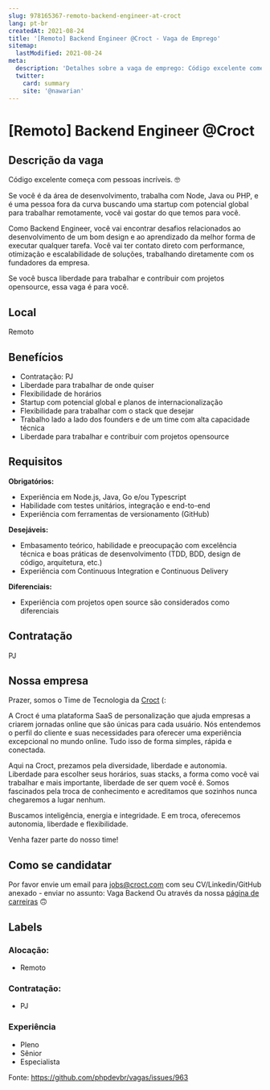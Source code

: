 ```yaml
---
slug: 978165367-remoto-backend-engineer-at-croct
lang: pt-br
createdAt: 2021-08-24
title: '[Remoto] Backend Engineer @Croct - Vaga de Emprego'
sitemap:
  lastModified: 2021-08-24
meta:
  description: 'Detalhes sobre a vaga de emprego: Código excelente começa com pessoas incríveis. 🤓 Se você é da área de desenvolvimento, trabalha com Node, Java ou PHP, e é uma pessoa fora da curva buscando uma startup com potencial global para trabalhar remotamente, você vai gostar do que temos para você. Como Backend Engineer, você vai encontrar desafios relacionados ao desenvolvimento de um bom design e ao aprendizado da melhor forma de executar qualquer tarefa. Você vai ter contato direto com performance, otimização e escalabilidade de soluções, trabalhando diretamente com os fundadores da empresa.  Se você busca liberdade para trabalhar e contribuir com projetos opensource, essa vaga é para você.'
  twitter:
    card: summary
    site: '@nawarian'
---
```


# [Remoto] Backend Engineer @Croct

## Descrição da vaga

Código excelente começa com pessoas incríveis. 🤓

Se você é da área de desenvolvimento, trabalha com Node, Java ou PHP, e é uma pessoa fora da curva buscando uma startup com potencial global para trabalhar remotamente, você vai gostar do que temos para você.

Como Backend Engineer, você vai encontrar desafios relacionados ao desenvolvimento de um bom design e ao aprendizado da melhor forma de executar qualquer tarefa. Você vai ter contato direto com performance, otimização e escalabilidade de soluções, trabalhando diretamente com os fundadores da empresa. 

Se você busca liberdade para trabalhar e contribuir com projetos opensource, essa vaga é para você.

## Local

Remoto

## Benefícios

- Contratação: PJ
- Liberdade para trabalhar de onde quiser
- Flexibilidade de horários
- Startup com potencial global e planos de internacionalização
- Flexibilidade para trabalhar com o stack que desejar
- Trabalho lado a lado dos founders e de um time com alta capacidade técnica
- Liberdade para trabalhar e contribuir com projetos opensource

## Requisitos

**Obrigatórios:**
- Experiência em Node.js, Java, Go e/ou Typescript
- Habilidade com testes unitários, integração e end-to-end 
- Experiência com ferramentas de versionamento (GitHub)

**Desejáveis:**
- Embasamento teórico, habilidade e preocupação com excelência técnica e boas práticas de desenvolvimento (TDD, BDD, design de código, arquitetura, etc.)
- Experiência com Continuous Integration e Continuous Delivery

**Diferenciais:**
- Experiência com projetos open source são considerados como diferenciais

## Contratação

PJ

## Nossa empresa

Prazer, somos o Time de Tecnologia da [Croct](https://croct.com/) (:

A Croct é uma plataforma SaaS de personalização que ajuda empresas a criarem jornadas online que são únicas para cada usuário. Nós entendemos o perfil do cliente e suas necessidades para oferecer uma experiência excepcional no mundo online. Tudo isso de forma simples, rápida e conectada.

Aqui na Croct, prezamos pela diversidade, liberdade e autonomia. Liberdade para escolher seus horários, suas stacks, a forma como você vai trabalhar e mais importante, liberdade de ser quem você é. Somos fascinados pela troca de conhecimento e acreditamos que sozinhos nunca chegaremos a lugar nenhum.

Buscamos inteligência, energia e integridade. E em troca, oferecemos autonomia, liberdade e flexibilidade.

Venha fazer parte do nosso time!

## Como se candidatar

Por favor envie um email para jobs@croct.com com seu CV/Linkedin/GitHub anexado - enviar no assunto: Vaga Backend
Ou através da nossa [página de carreiras](https://croct.com/careers/) 🙃

## Labels

### Alocação:
- Remoto

### Contratação:
- PJ

### Experiência
- Pleno
- Sênior
- Especialista

Fonte: https://github.com/phpdevbr/vagas/issues/963